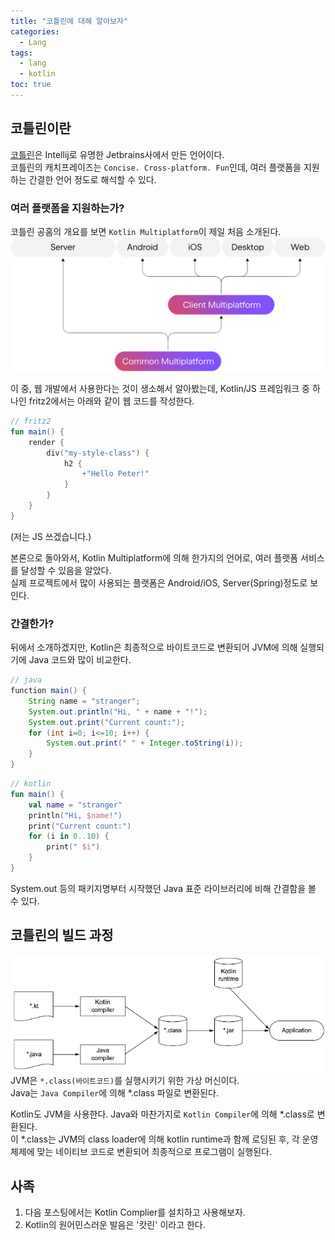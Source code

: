 ```yaml
---
title: "코틀린에 대해 알아보자"
categories: 
  - Lang
tags:
  - lang
  - kotlin
toc: true
---
```


## 코틀린이란
[코틀린](https://kotlinlang.org/)은 Intellij로 유명한 Jetbrains사에서 만든 언어이다.  
코틀린의 캐치프레이즈는 `Concise. Cross‑platform. Fun`인데, 여러 플랫폼을 지원하는 간결한 언어 정도로 해석할 수 있다.  


### 여러 플랫폼을 지원하는가?
코틀린 공홈의 개요를 보면 `Kotlin Multiplatform`이 제일 처음 소개된다.  
![kmp](/assets/images/lang/kotlin/kotlin-multiplatform.svg)  

이 중, 웹 개발에서 사용한다는 것이 생소해서 알아봤는데, Kotlin/JS 프레임워크 중 하나인 fritz2에서는 아래와 같이 웹 코드를 작성한다.  
``` kotlin
// fritz2
fun main() {
    render {
        div("my-style-class") {
            h2 {
                +"Hello Peter!"
            }
        }
    }
}
```
(저는 JS 쓰겠습니다.)  

본론으로 돌아와서, Kotlin Multiplatform에 의해 한가지의 언어로, 여러 플랫폼 서비스를 달성할 수 있음을 알았다.  
실제 프로젝트에서 많이 사용되는 플랫폼은 Android/iOS, Server(Spring)정도로 보인다.  

### 간결한가?
뒤에서 소개하겠지만, Kotlin은 최종적으로 바이트코드로 변환되어 JVM에 의해 실행되기에 Java 코드와 많이 비교한다.  
``` java
// java
function main() {
    String name = "stranger";
    System.out.println("Hi, " + name + "!");
    System.out.print("Current count:");
    for (int i=0; i<=10; i++) {
        System.out.print(" " + Integer.toString(i));
    }
}
```

``` kotlin
// kotlin
fun main() {
    val name = "stranger"
    println("Hi, $name!")
    print("Current count:")
    for (i in 0..10) {
        print(" $i")
    }
}
```

System.out 등의 패키지명부터 시작했던 Java 표준 라이브러리에 비해 간결함을 볼 수 있다.  

## 코틀린의 빌드 과정
![kmp](/assets/images/lang/kotlin/complie-process.png)  
JVM은 `*.class(바이트코드)`를 실행시키기 위한 가상 머신이다.  
Java는 `Java Compiler`에 의해 *.class 파일로 변환된다.  

Kotlin도 JVM을 사용한다. Java와 마찬가지로 `Kotlin Compiler`에 의해 *.class로 변환된다.  
이 *.class는 JVM의 class loader에 의해 kotlin runtime과 함께 로딩된 후, 각 운영체제에 맞는 네이티브 코드로 변환되어 최종적으로 프로그램이 실행된다.  

## 사족
1. 다음 포스팅에서는 Kotlin Complier를 설치하고 사용해보자.  
2. Kotlin의 원어민스러운 발음은 '캇린' 이라고 한다.  